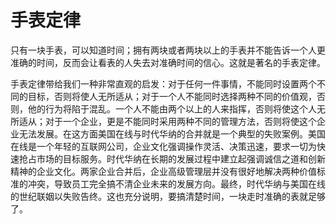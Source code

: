 # 手表定律

只有一块手表，可以知道时间；拥有两块或者两块以上的手表并不能告诉一个人更准确的时间，反而会让看表的人失去对准确时间的信心。这就是著名的手表定律。 

手表定律带给我们一种非常直观的启发：对于任何一件事情，不能同时设置两个不同的目标，否则将使人无所适从；对于一个人不能同时选择两种不同的价值观，否则，他的行为将陷于混乱。一个人不能由两个以上的人来指挥，否则将使这个人无所适从；对于一个企业，更是不能同时采用两种不同的管理方法，否则将使这个企业无法发展。在这方面美国在线与时代华纳的合并就是一个典型的失败案例。美国在线是一个年轻的互联网公司，企业文化强调操作灵活、决策迅速，要求一切为快速抢占市场的目标服务。时代华纳在长期的发展过程中建立起强调诚信之道和创新精神的企业文化。两家企业合并后，企业高级管理层并没有很好地解决两种价值标准的冲突，导致员工完全搞不清企业未来的发展方向。最终，时代华纳与美国在线的世纪联姻以失败告终。这也充分说明，要搞清楚时间，一块走时准确的表就足够了。
 